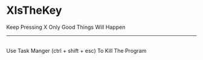# XIsTheKey
Keep Pressing X Only Good Things Will Happen
<hr><br>
Use Task Manger (ctrl + shift + esc) To Kill The Program